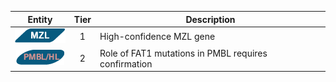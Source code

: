 |Entity|Tier|Description              |
|:----:|:----:|------------------------------|
|![MZL](images/icons/MZL_tier1.png) | 1 | High-confidence MZL gene|
|![PMBL](images/icons/PMBL_tier2.png) | 2 | Role of FAT1 mutations in PMBL requires confirmation|
